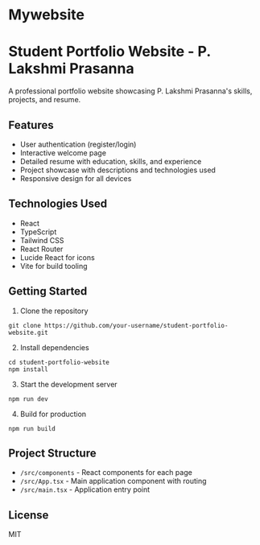 # Mywebsite
# Student Portfolio Website - P. Lakshmi Prasanna

A professional portfolio website showcasing P. Lakshmi Prasanna's skills, projects, and resume.

## Features

- User authentication (register/login)
- Interactive welcome page
- Detailed resume with education, skills, and experience
- Project showcase with descriptions and technologies used
- Responsive design for all devices

## Technologies Used

- React
- TypeScript
- Tailwind CSS
- React Router
- Lucide React for icons
- Vite for build tooling

## Getting Started

1. Clone the repository
```
git clone https://github.com/your-username/student-portfolio-website.git
```

2. Install dependencies
```
cd student-portfolio-website
npm install
```

3. Start the development server
```
npm run dev
```

4. Build for production
```
npm run build
```

## Project Structure

- `/src/components` - React components for each page
- `/src/App.tsx` - Main application component with routing
- `/src/main.tsx` - Application entry point

## License

MIT
